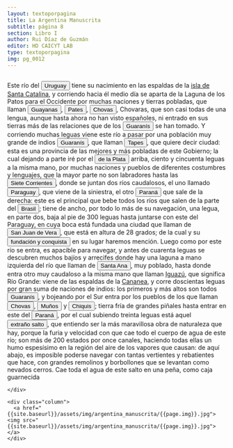 ```yaml
---
layout: textoporpagina
title: La Argentina Manuscrita
subtitle: página 8
section: Libro I
author: Rui Díaz de Guzmán
editor: HD CAICYT LAB
type: textoporpagina
img: pg_0012
---
```


<div class="row">
    <div class="column">

Este río del <button class="balloon" data-balloon-pos="up" data-balloon-length="large" data-balloon="Refiere al Río Uruguay">Uruguay</button> tiene su nacimiento en las espaldas de la <a href="https://recogito.pelagios.org/document/wzqxhk0h3vpikm/part/1/edit#059610a8-318c-4897-96fb-fd624f572927" target="_blank">isla de Santa Catalina</a>, y corriendo hacia él medio día se aparta de la Laguna de los Patos para el Occidente por muchas naciones y tierras pobladas, que llaman <button class="balloon" data-balloon-pos="up" data-balloon-length="large" data-balloon="Sería uno de los nombres que recibieron los nativos Kaigang y puede identificárselos con la tradición Taquara, constructures de asentamientos bajo nivel. Eran parte del grupo lingüístico gé, que se extendía en el Brasil entre la costa (ocupada por tupíes) y las áreas del interior (hasta las tierras ocupadas por los guaraníes) . Bibliografía:  Schmitz, Pedro Ignácio; Basile Becker, Ítala Irene, &quot;Os Primitivos Engenheiros do Planalto esuas Estruturas Subterrâneas: a tradição Taquara&quot;, en">Guayanas</button>, <button class="balloon" data-balloon-pos="up" data-balloon-length="large" data-balloon="Refiere a indígenas del Guayra, en las orillas del Uruguay, y muy poco conocidos">Pates</button>, <button class="balloon" data-balloon-pos="up" data-balloon-length="large" data-balloon="Refiere a indígenas del Guayra; hablan el mismo idioma que los Pates; nunca se encontraron con los españoles, según el autor. Poblaban las márgenes del Iguazú, en parajes tan retirados.">Chovas</button>, Chovaras, que son casi todas de una lengua, aunque hasta ahora no han visto españoles, ni entrado en sus tierras más de las relaciones que de los <button class="balloon" data-balloon-pos="up" data-balloon-length="large" data-balloon="Refiere a los guaraníes o avá, según su autodenominación (que significa &quot;ser humano&quot;), se extendían, divididos en distintas parcialidades, entre la costa brasileña y los contrafuertes andinos, teniendo además asentamientos en las islasdel Río Paraná y del delta del Río de la Plata. Cultivadores selvícolas, producían regulamente excedentes agrícolas que serían indispensables para el avance de la conquista española en el región.">Guaranís</button> se han tomado. Y corriendo muchas leguas viene este río a pasar por una población muy grande de indios <button class="balloon" data-balloon-pos="up" data-balloon-length="large" data-balloon="Refiere a los guaraníes o avá, según su autodenominación (que significa &quot;ser humano&quot;), se extendían, divididos en distintas parcialidades, entre la costa brasileña y los contrafuertes andinos, teniendo además asentamientos en las islasdel Río Paraná y del delta del Río de la Plata. Cultivadores selvícolas, producían regulamente excedentes agrícolas que serían indispensables para el avance de la conquista española en el región.">Guaranís</button>, que llaman <button class="balloon" data-balloon-pos="up" data-balloon-length="large" data-balloon="Los tapés constituían una parcialidad guaraní que habitaba en los territorios  de lo que hoy constituye el estado brasileño de Río Grande Do Sul. ">Tapes</button>, que quiere decir ciudad: esta es una provincia de las mejores y más pobladas de este Gobierno; la cual dejando a parte iré por el <a href="https://recogito.pelagios.org/document/wzqxhk0h3vpikm/part/1/edit#04386b1e-c314-4641-ad31-7ae02300ec01" target="_blank"><button class="balloon" data-balloon-pos="up" data-balloon-length="large" data-balloon="Río de la Plata">de la Plata</button></a> arriba, ciento y cincuenta leguas a la misma mano, por muchas naciones y pueblos de diferentes costumbres y lenguajes, que la mayor parte no son labradores hasta las <a href="https://recogito.pelagios.org/document/wzqxhk0h3vpikm/part/1/edit#837cb49d-80d1-459e-9a71-0a8b8ddf3794" target="_blank"><button class="balloon" data-balloon-pos="up" data-balloon-length="large" data-balloon="Se refiere a la confluencia de los ríos Paraná y Paraguay, en la zona en donde fue asentada la ciudad de Corrientes.">Siete Corrientes</button></a>, donde se juntan dos ríos caudalosos, el uno llamado <button class="balloon" data-balloon-pos="up" data-balloon-length="large" data-balloon="El actual río Paraguay.">Paraguay</button>, que viene de la siniestra, el otro <a href="https://recogito.pelagios.org/document/wzqxhk0h3vpikm/part/1/edit#201c1d48-c913-4caa-8180-1a0fe454d82d" target="_blank"><button class="balloon" data-balloon-pos="up" data-balloon-length="large" data-balloon="Se refiere al Río Paraná.">Paraná</button></a> que sale de la derecha: este es el principal que bebe todos los ríos que salen de la parte del <a href="https://recogito.pelagios.org/document/wzqxhk0h3vpikm/part/1/edit#79fcb527-6d07-4b71-9a53-87df6b3147ef" target="_blank"><button class="balloon" data-balloon-pos="up" data-balloon-length="large" data-balloon="La costa de lo que hoy es territorio brasileño fue el primer punto al que llegaron los europeos en América del Sur. La primera expedición que exploró la región fue un desprendimiento de la flota portuguesa que Vasco da Gama (1460-1524) llevaba hacia Oriente. Las naves dirigidas por Pedro Álvarez de Cabral (1467-1520) se alejaron excesivamente de la costa de África y terminaron en el extremo sur de actual territorio del Estado de Bahía, en que el permanecieron entre abril y mayo del año 1500.">Brasil</button></a>; tiene de ancho, por todo lo más de su navegación, una legua, en parte dos, baja al pie de 300 leguas hasta juntarse con este del Paraguay, en cuya boca está fundada una ciudad que llaman de <a href="https://recogito.pelagios.org/document/wzqxhk0h3vpikm/part/1/edit#239e4b34-e20b-415d-b9bc-e9a9f33a6467" target="_blank"><button class="balloon" data-balloon-pos="up" data-balloon-length="large" data-balloon="Este es el antiguo nombre de la ciudad de Corrientes, fundada en 1588.">San Juan de Vera</button></a>, que está en altura de 28 grados; de la cual y su <button class="balloon" data-balloon-pos="up" data-balloon-length="large" data-balloon="Refiere a la fundación de la ciudad de Corrientes por el adelantado Juan Torres de Vera y Aragón, junto a Alonso de Vera y Aragón y Hernando Arias de Saavedra.">fundación y conquista</button> en su lugar haremos mención. Luego como por este río se entra, es apacible para navegar, y antes de cuarenta leguas se descubren muchos bajíos y arrecifes donde hay una laguna a mano izquierda del río que llaman de <a href="https://recogito.pelagios.org/document/wzqxhk0h3vpikm/part/1/edit#7d00f21d-0047-4928-b34c-dfb26890008d" target="_blank"><button class="balloon" data-balloon-pos="up" data-balloon-length="large" data-balloon="Este puerto había sido establecido por la expedición de Sebastián Caboto gracias a la guía del náufrago y lengua Francisco del Puerto.">Santa Ana</button></a>, muy poblado, hasta donde entra otro muy caudaloso a la misma mano que llaman <a href="https://recogito.pelagios.org/document/wzqxhk0h3vpikm/part/1/edit#5e111a99-ab54-41a7-81c4-64f0cfcd5d1b" target="_blank">Iguazú</a>, que significa Río Grande: viene de las espaldas de la <a href="https://recogito.pelagios.org/document/wzqxhk0h3vpikm/part/1/edit#047d602a-889a-4e4d-8416-5f5a2203582a" target="_blank">Cananea</a>, y corre doscientas leguas por gran suma de naciones de indios: los primeros y más altos son todos <button class="balloon" data-balloon-pos="up" data-balloon-length="large" data-balloon="Refiere a los guaraníes o avá, según su autodenominación (que significa &quot;ser humano&quot;), se extendían, divididos en distintas parcialidades, entre la costa brasileña y los contrafuertes andinos, teniendo además asentamientos en las islasdel Río Paraná y del delta del Río de la Plata. Cultivadores selvícolas, producían regulamente excedentes agrícolas que serían indispensables para el avance de la conquista española en el región.">Guaranís</button>, y bojeando por el Sur entra por los pueblos de los que llaman <button class="balloon" data-balloon-pos="up" data-balloon-length="large" data-balloon="Refiere a indígenas del Guayra; hablan el mismo idioma que los Pates; nunca se encontraron con los españoles, según el autor. Poblaban las márgenes del Iguazú, en parajes tan retirados.">Chovas</button>, <button class="balloon" data-balloon-pos="up" data-balloon-length="large" data-balloon="Indígenas inmediatos al Río Grande de Guayra, parcialidad de los guaraníes">Muños</button> y <button class="balloon" data-balloon-pos="up" data-balloon-length="large" data-balloon="Indígenas del Guayra. Tribu poco conocida, en las márgenes del Iguazú, cerca del gran salto.">Chiquis</button>; tierra fría de grandes piñales hasta entrar en este del <a href="https://recogito.pelagios.org/document/wzqxhk0h3vpikm/part/1/edit#20534454-488e-4f88-99e2-882e05e53b08" target="_blank"><button class="balloon" data-balloon-pos="up" data-balloon-length="large" data-balloon="Se refiere al Río Paraná.">Paraná</button></a>, por el cual subiendo treinta leguas está aquel <a href="https://recogito.pelagios.org/document/wzqxhk0h3vpikm/part/1/edit#e95c2daf-e08e-47d9-8125-ac4dae725ca8" target="_blank"><button class="balloon" data-balloon-pos="up" data-balloon-length="large" data-balloon="Refiere a la cataratas del Iguazú.">extraño salto</button></a>, que entiendo ser la más maravillosa obra de naturaleza que hay, porque la furia y velocidad con que cae todo el cuerpo de agua de este río; son más de 200 estados por once canales, haciendo todas ellas un humo espesísimo en la región del aire de los vapores que causan: de aquí abajo, es imposible poderse navegar con tantas vertientes y rebatientes que hace, con grandes remolinos y borbollones que se levantan como nevados cerros. Cae toda el agua de este salto en una peña, como caja guarnecida

    </div>

    <div class="column">
      <a href="{{site.baseurl}}/assets/img/argentina_manuscrita/{{page.img}}.jpg"><img src="{{site.baseurl}}/assets/img/argentina_manuscrita/{{page.img}}.jpg"></a>
    </div>
</div>